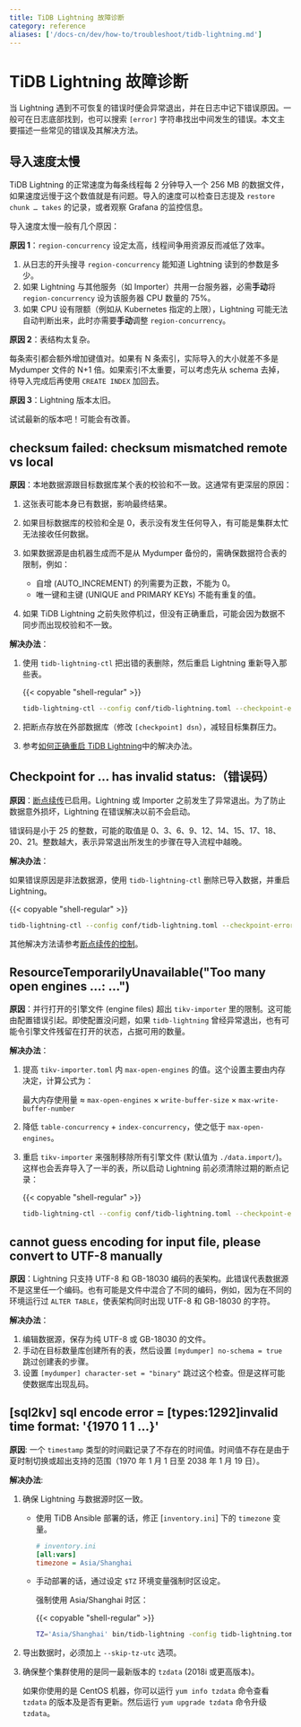 ```yaml
---
title: TiDB Lightning 故障诊断
category: reference
aliases: ['/docs-cn/dev/how-to/troubleshoot/tidb-lightning.md']
---
```


# TiDB Lightning 故障诊断

当 Lightning 遇到不可恢复的错误时便会异常退出，并在日志中记下错误原因。一般可在日志底部找到，也可以搜索 `[error]` 字符串找出中间发生的错误。本文主要描述一些常见的错误及其解决方法。

## 导入速度太慢

TiDB Lightning 的正常速度为每条线程每 2 分钟导入一个 256 MB 的数据文件，如果速度远慢于这个数值就是有问题。导入的速度可以检查日志提及 `restore chunk … takes` 的记录，或者观察 Grafana 的监控信息。

导入速度太慢一般有几个原因：

**原因 1**：`region-concurrency` 设定太高，线程间争用资源反而减低了效率。

1. 从日志的开头搜寻 `region-concurrency` 能知道 Lightning 读到的参数是多少。
2. 如果 Lightning 与其他服务（如 Importer）共用一台服务器，必需**手动**将 `region-concurrency` 设为该服务器 CPU 数量的 75%。
3. 如果 CPU 设有限额（例如从 Kubernetes 指定的上限），Lightning 可能无法自动判断出来，此时亦需要**手动**调整 `region-concurrency`。

**原因 2**：表结构太复杂。

每条索引都会额外增加键值对。如果有 N 条索引，实际导入的大小就差不多是 Mydumper 文件的 N+1 倍。如果索引不太重要，可以考虑先从 schema 去掉，待导入完成后再使用 `CREATE INDEX` 加回去。

**原因 3**：Lightning 版本太旧。

试试最新的版本吧！可能会有改善。

## checksum failed: checksum mismatched remote vs local

**原因**：本地数据源跟目标数据库某个表的校验和不一致。这通常有更深层的原因：

1. 这张表可能本身已有数据，影响最终结果。
2. 如果目标数据库的校验和全是 0，表示没有发生任何导入，有可能是集群太忙无法接收任何数据。
3. 如果数据源是由机器生成而不是从 Mydumper 备份的，需确保数据符合表的限制，例如：

    * 自增 (AUTO_INCREMENT) 的列需要为正数，不能为 0。
    * 唯一键和主键 (UNIQUE and PRIMARY KEYs) 不能有重复的值。
4. 如果 TiDB Lightning 之前失败停机过，但没有正确重启，可能会因为数据不同步而出现校验和不一致。

**解决办法**：

1. 使用 `tidb-lightning-ctl` 把出错的表删除，然后重启 Lightning 重新导入那些表。

    {{< copyable "shell-regular" >}}

    ```sh
    tidb-lightning-ctl --config conf/tidb-lightning.toml --checkpoint-error-destroy=all
    ```

2. 把断点存放在外部数据库（修改 `[checkpoint] dsn`），减轻目标集群压力。

3. 参考[如何正确重启 TiDB Lightning](/tidb-lightning/tidb-lightning-faq.md#如何正确重启-tidb-lightning)中的解决办法。

## Checkpoint for … has invalid status:（错误码）

**原因**：[断点续传](/tidb-lightning/tidb-lightning-checkpoints.md)已启用。Lightning 或 Importer 之前发生了异常退出。为了防止数据意外损坏，Lightning 在错误解决以前不会启动。

错误码是小于 25 的整数，可能的取值是 0、3、6、9、12、14、15、17、18、20、21。整数越大，表示异常退出所发生的步骤在导入流程中越晚。

**解决办法**：

如果错误原因是非法数据源，使用 `tidb-lightning-ctl` 删除已导入数据，并重启 Lightning。

{{< copyable "shell-regular" >}}

```sh
tidb-lightning-ctl --config conf/tidb-lightning.toml --checkpoint-error-destroy=all
```

其他解决方法请参考[断点续传的控制](/tidb-lightning/tidb-lightning-checkpoints.md#断点续传的控制)。

## ResourceTemporarilyUnavailable("Too many open engines …: …")

**原因**：并行打开的引擎文件 (engine files) 超出 `tikv-importer` 里的限制。这可能由配置错误引起。即使配置没问题，如果 `tidb-lightning` 曾经异常退出，也有可能令引擎文件残留在打开的状态，占据可用的数量。

**解决办法**：

1. 提高 `tikv-importer.toml` 内 `max-open-engines` 的值。这个设置主要由内存决定，计算公式为：

    最大内存使用量 ≈ `max-open-engines` × `write-buffer-size` × `max-write-buffer-number`

2. 降低 `table-concurrency` + `index-concurrency`，使之低于 `max-open-engines`。

3. 重启 `tikv-importer` 来强制移除所有引擎文件 (默认值为 `./data.import/`)。这样也会丢弃导入了一半的表，所以启动 Lightning 前必须清除过期的断点记录：

    {{< copyable "shell-regular" >}}

    ```sh
    tidb-lightning-ctl --config conf/tidb-lightning.toml --checkpoint-error-destroy=all
    ```

## cannot guess encoding for input file, please convert to UTF-8 manually

**原因**：Lightning 只支持 UTF-8 和 GB-18030 编码的表架构。此错误代表数据源不是这里任一个编码。也有可能是文件中混合了不同的编码，例如，因为在不同的环境运行过 `ALTER TABLE`，使表架构同时出现 UTF-8 和 GB-18030 的字符。

**解决办法**：

1. 编辑数据源，保存为纯 UTF-8 或 GB-18030 的文件。
2. 手动在目标数量库创建所有的表，然后设置 `[mydumper] no-schema = true` 跳过创建表的步骤。
3. 设置 `[mydumper] character-set = "binary"` 跳过这个检查。但是这样可能使数据库出现乱码。

## [sql2kv] sql encode error = [types:1292]invalid time format: '{1970 1 1 …}'

**原因**: 一个 `timestamp` 类型的时间戳记录了不存在的时间值。时间值不存在是由于夏时制切换或超出支持的范围（1970 年 1 月 1 日至 2038 年 1 月 19 日）。

**解决办法**:

1. 确保 Lightning 与数据源时区一致。

    * 使用 TiDB Ansible 部署的话，修正 [`inventory.ini`] 下的 `timezone` 变量。

        ```ini
        # inventory.ini
        [all:vars]
        timezone = Asia/Shanghai
        ```

    * 手动部署的话，通过设定 `$TZ` 环境变量强制时区设定。

        强制使用 Asia/Shanghai 时区：

        {{< copyable "shell-regular" >}}

        ```sh
        TZ='Asia/Shanghai' bin/tidb-lightning -config tidb-lightning.toml
        ```

2. 导出数据时，必须加上 `--skip-tz-utc` 选项。

3. 确保整个集群使用的是同一最新版本的 `tzdata` (2018i 或更高版本)。

    如果你使用的是 CentOS 机器，你可以运行 `yum info tzdata` 命令查看 `tzdata` 的版本及是否有更新。然后运行 `yum upgrade tzdata` 命令升级 `tzdata`。
